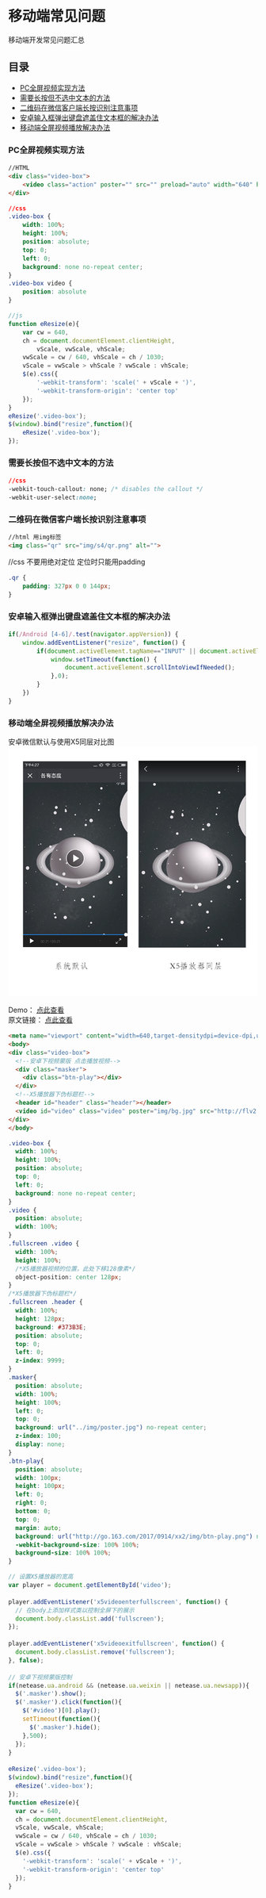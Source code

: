 # 移动端常见问题 #
移动端开发常见问题汇总

## 目录
- [PC全屏视频实现方法](#PC全屏视频实现方法)
- [需要长按但不选中文本的方法](#需要长按但不选中文本的方法)
- [二维码在微信客户端长按识别注意事项](#二维码在微信客户端长按识别注意事项)
- [安卓输入框弹出键盘遮盖住文本框的解决办法](#安卓输入框弹出键盘遮盖住文本框的解决办法)
- [移动端全屏视频播放解决办法](#移动端全屏视频播放解决办法)

### PC全屏视频实现方法

```html
//HTML
<div class="video-box">
	<video class="action" poster="" src="" preload="auto" width="640" height="1030" x-webkit-airplay="true" playsinline="true" webkit-playsinline="true"></video>
</div>
```

```css
//css
.video-box {
	width: 100%;
	height: 100%;
	position: absolute;
	top: 0;
	left: 0;
	background: none no-repeat center; 
}
.video-box video {
    position: absolute
}
```

```javascript
//js
function eResize(e){
	var cw = 640,
	ch = document.documentElement.clientHeight,
		vScale, vwScale, vhScale;
	vwScale = cw / 640, vhScale = ch / 1030;
	vScale = vwScale > vhScale ? vwScale : vhScale;
	$(e).css({
		'-webkit-transform': 'scale(' + vScale + ')',
		'-webkit-transform-origin': 'center top'
	});
} 
eResize('.video-box');
$(window).bind("resize",function(){
	eResize('.video-box');
});
```


### 需要长按但不选中文本的方法

```css
//css
-webkit-touch-callout: none; /* disables the callout */
-webkit-user-select:none;
```

### 二维码在微信客户端长按识别注意事项

```html
//html 用img标签
<img class="qr" src="img/s4/qr.png" alt="">
```

//css 不要用绝对定位 定位时只能用padding
```css
.qr {
    padding: 327px 0 0 144px;
}
```

### 安卓输入框弹出键盘遮盖住文本框的解决办法

```javascript
if(/Android [4-6]/.test(navigator.appVersion)) {
	window.addEventListener("resize", function() {
		if(document.activeElement.tagName=="INPUT" || document.activeElement.tagName=="TEXTAREA") {
			window.setTimeout(function() {
				document.activeElement.scrollIntoViewIfNeeded();
			},0);
		}
	})
}
```

### 移动端全屏视频播放解决办法

安卓微信默认与使用X5同层对比图
![安卓微信默认与使用X5同层对比图](../../images/fullScene.jpg)

Demo： [点此查看](http://test.go.163.com/go/2015/public/team/ningbo/geyoutaidu/test.html)  
原文链接： [点此查看](https://zhuanlan.zhihu.com/p/27559167)

```html
<meta name="viewport" content="width=640,target-densitydpi=device-dpi,user-scalable=no">
<body>
<div class="video-box">
  <!--安卓下视频蒙版 点击播放视频-->
  <div class="masker">
    <div class="btn-play"></div>
  </div>
  <!--X5播放器下伪标题栏-->
  <header id="header" class="header"></header>
  <video id="video" class="video" poster="img/bg.jpg" src="http://flv2.bn.netease.com/videolib3/1707/31/UwslJ1623/HD/UwslJ1623-mobile.mp4" width="640" preload="auto" x-webkit-airplay="true" playsinline="true" webkit-playsinline="true" x5-video-player-type="h5" x5-video-player-fullscreen="true"></video>
</div>
</body>
```

```css
.video-box {
  width: 100%;
  height: 100%;
  position: absolute;
  top: 0;
  left: 0;
  background: none no-repeat center; 
}
.video {
  position: absolute;
  width: 100%;
}
.fullscreen .video {
  width: 100%;
  height: 100%;
  /*X5播放器视频的位置，此处下移128像素*/
  object-position: center 128px;
}
/*X5播放器下伪标题栏*/
.fullscreen .header {
  width: 100%;
  height: 128px;
  background: #373B3E;
  position: absolute;
  top: 0;
  left: 0;
  z-index: 9999;
}
.masker{
  position: absolute;
  width: 100%;
  height: 100%;
  left: 0;
  top: 0;
  background: url("../img/poster.jpg") no-repeat center;
  z-index: 100;
  display: none;
}
.btn-play{
  position: absolute;
  width: 100px;
  height: 100px;
  left: 0;
  right: 0;
  bottom: 0;
  top: 0;
  margin: auto;
  background: url("http://go.163.com/2017/0914/xx2/img/btn-play.png") no-repeat;
  -webkit-background-size: 100% 100%;
  background-size: 100% 100%;
}
```

```javascript
// 设置X5播放器的宽高
var player = document.getElementById('video');

player.addEventListener('x5videoenterfullscreen', function() {
  // 在body上添加样式类以控制全屏下的展示
  document.body.classList.add('fullscreen');
});

player.addEventListener('x5videoexitfullscreen', function() {
  document.body.classList.remove('fullscreen');
}, false);

// 安卓下视频蒙版控制
if(netease.ua.android && (netease.ua.weixin || netease.ua.newsapp)){
  $('.masker').show();
  $('.masker').click(function(){
    $('#video')[0].play();
    setTimeout(function(){
      $('.masker').hide();
    },500);
  });
}

eResize('.video-box');
$(window).bind("resize",function(){
  eResize('.video-box');
});
function eResize(e){
  var cw = 640,
  ch = document.documentElement.clientHeight,
  vScale, vwScale, vhScale;
  vwScale = cw / 640, vhScale = ch / 1030;
  vScale = vwScale > vhScale ? vwScale : vhScale;
  $(e).css({
	'-webkit-transform': 'scale(' + vScale + ')',
	'-webkit-transform-origin': 'center top'
  });
} 
```
